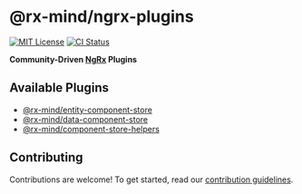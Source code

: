 # @rx-mind/ngrx-plugins

[![MIT License](https://img.shields.io/badge/license-MIT-blue.svg)](https://github.com/rx-mind/ngrx-plugins/blob/master/LICENSE)
[![CI Status](https://github.com/rx-mind/ngrx-plugins/actions/workflows/ci.yml/badge.svg)](https://github.com/rx-mind/ngrx-plugins/actions/workflows/ci.yml)

**Community-Driven [NgRx](https://github.com/ngrx/platform) Plugins**

## Available Plugins

- [@rx-mind/entity-component-store](https://github.com/rx-mind/ngrx-plugins/tree/master/libs/entity-component-store#readme)
- [@rx-mind/data-component-store](https://github.com/rx-mind/ngrx-plugins/tree/master/libs/data-component-store#readme)
- [@rx-mind/component-store-helpers](https://github.com/rx-mind/ngrx-plugins/tree/master/libs/component-store-helpers#readme)

## Contributing

Contributions are welcome! To get started, read our [contribution guidelines](https://github.com/rx-mind/ngrx-plugins/blob/master/CONTRIBUTING.md).
